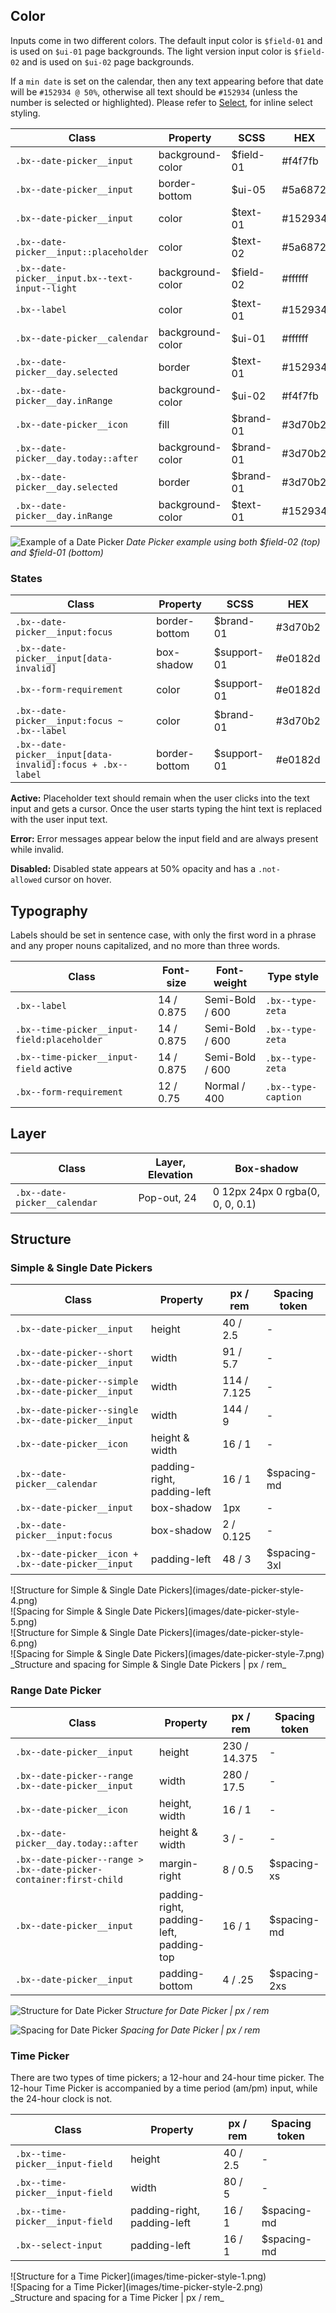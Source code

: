 ## Color

 Inputs come in two different colors. The default input color is `$field-01` and is used on `$ui-01` page backgrounds. The light version input color is `$field-02` and is used on `$ui-02` page backgrounds.

If a `min date` is set on the calendar, then any text appearing before that date will be `#152934 @ 50%`, otherwise all text should be `#152934` (unless the number is selected or highlighted). Please refer to [Select](/components/select), for inline select styling.


| Class                                           | Property         | SCSS       | HEX     |
|-------------------------------------------------|------------------|------------|---------|
|`.bx--date-picker__input`                        | background-color | $field-01  | #f4f7fb |
|`.bx--date-picker__input`                        | border-bottom    | $ui-05     | #5a6872 |
|`.bx--date-picker__input`                        | color            | $text-01   | #152934 |
|`.bx--date-picker__input::placeholder`           | color            | $text-02   | #5a6872 |
|`.bx--date-picker__input.bx--text-input--light`  | background-color | $field-02  | #ffffff |
|`.bx--label`                                     | color            | $text-01   | #152934 |
|`.bx--date-picker__calendar`                     | background-color | $ui-01     | #ffffff |
|`.bx--date-picker__day.selected`                 | border           | $text-01   | #152934 |
|`.bx--date-picker__day.inRange`                  | background-color | $ui-02     | #f4f7fb |
|`.bx--date-picker__icon`                         | fill             | $brand-01  | #3d70b2 |
|`.bx--date-picker__day.today::after`             | background-color | $brand-01  | #3d70b2 |
|`.bx--date-picker__day.selected`                 | border           | $brand-01  | #3d70b2 |
|`.bx--date-picker__day.inRange                `  | background-color | $text-01   | #152934 |

![Example of a Date Picker](images/date-picker-style-1.png)
_Date Picker example using both $field-02 (top) and $field-01 (bottom)_

### States

| Class                                      | Property     | SCSS          | HEX       |
|--------------------------------------------|--------------|---------------|-----------|
|`.bx--date-picker__input:focus`             | border-bottom| $brand-01     | #3d70b2   |
|`.bx--date-picker__input[data-invalid]`     | box-shadow   | $support-01   | #e0182d   |
|`.bx--form-requirement`                     | color        | $support-01   | #e0182d   |
|`.bx--date-picker__input:focus ~ .bx--label`| color        | $brand-01     | #3d70b2   |
|`.bx--date-picker__input[data-invalid]:focus + .bx--label` | border-bottom | $support-01   | #e0182d   |


**Active:** Placeholder text should remain when the user clicks into the text input and gets a cursor. Once the user starts typing the hint text is replaced with the user input text.

**Error:** Error messages appear below the input field and are always present while invalid.

**Disabled:** Disabled state appears at 50% opacity and has a `.not-allowed` cursor on hover.




## Typography
Labels should be set in sentence case, with only the first word in a phrase and any proper nouns capitalized, and no more than three words.

|Class                                       | Font-size       | Font-weight     | Type style         |
|--------------------------------------------|-----------------|-----------------|--------------------|
| `.bx--label`                               | 14 / 0.875      | Semi-Bold / 600 | `.bx--type-zeta`   |
| `.bx--time-picker__input-field:placeholder`| 14 / 0.875      | Semi-Bold / 600 | `.bx--type-zeta`   |
| `.bx--time-picker__input-field` active     | 14 / 0.875      | Semi-Bold / 600 | `.bx--type-zeta`   |
| `.bx--form-requirement`                    | 12 / 0.75       | Normal / 400    | `.bx--type-caption`|


## Layer
| Class                         | Layer, Elevation  | Box-shadow                      |
|-------------------------------|-------------------|---------------------------------|
| `.bx--date-picker__calendar`  | Pop-out,  24      | 0 12px 24px 0 rgba(0, 0, 0, 0.1)|


## Structure

### Simple & Single Date Pickers

| Class                                                         | Property                                 | px / rem    | Spacing token|
|---------------------------------------------------------------|------------------------------------------|-------------|--------------|
|`.bx--date-picker__input`                                      | height                                   | 40 / 2.5    | - |
|`.bx--date-picker--short .bx--date-picker__input`              | width                                    | 91 / 5.7    | - |
|`.bx--date-picker--simple .bx--date-picker__input`             | width                                    | 114 / 7.125 | - |
|`.bx--date-picker--single .bx--date-picker__input`             | width                                    | 144 / 9     | - |
|`.bx--date-picker__icon`                                       | height & width                           | 16 / 1      | - |
|`.bx--date-picker__calendar`                                   | padding-right, padding-left              | 16 / 1      | $spacing-md  |
|`.bx--date-picker__input`                                      | box-shadow                               | 1px         | - |
|`.bx--date-picker__input:focus`                                | box-shadow                               | 2 / 0.125   | - |
|`.bx--date-picker__icon + .bx--date-picker__input`             | padding-left                             | 48 / 3      | $spacing-3xl |

<div data-insert-component="ImageGrid">
  <div>
    ![Structure for Simple & Single Date Pickers](images/date-picker-style-4.png)
  </div>
  <div>
    ![Spacing for Simple & Single Date Pickers](images/date-picker-style-5.png)
  </div>
  <div>
    ![Structure for Simple & Single Date Pickers](images/date-picker-style-6.png)
  </div>
  <div>
    ![Spacing for Simple & Single Date Pickers](images/date-picker-style-7.png)
  </div>
</div>
_Structure and spacing for Simple & Single Date Pickers | px / rem_


### Range Date Picker

| Class                                                            | Property                                     | px / rem    | Spacing token |
|------------------------------------------------------------------|----------------------------------------------|-------------|---------------|
|`.bx--date-picker__input`                                         | height                                       | 230 / 14.375| - |
|`.bx--date-picker--range .bx--date-picker__input`                 | width                                        | 280 / 17.5  | - |
|`.bx--date-picker__icon`                                          | height, width                                | 16  / 1     | - |
|`.bx--date-picker__day.today::after`                              | height & width                               | 3 / -       | - |
|`.bx--date-picker--range > .bx--date-picker-container:first-child`| margin-right                                 | 8 / 0.5     | $spacing-xs   |
|`.bx--date-picker__input`                                         | padding-right, padding-left, padding-top     | 16 / 1      | $spacing-md   |
|`.bx--date-picker__input`                                         | padding-bottom                               | 4 / .25     | $spacing-2xs  |




![Structure for Date Picker](images/date-picker-style-2.png)
_Structure for Date Picker | px / rem_

![Spacing for Date Picker](images/date-picker-style-3.png)
_Spacing for Date Picker | px / rem_

### Time Picker
There are two types of time pickers; a 12-hour and 24-hour time picker. The 12-hour Time Picker is accompanied by a time period (am/pm) input, while the 24-hour clock is not.

|Class                           | Property                     | px / rem | Spacing token |
|--------------------------------|------------------------------|----------|---------------|
|`.bx--time-picker__input-field` | height                       | 40 / 2.5 | - |
|`.bx--time-picker__input-field` | width                        | 80 / 5   | - |
|`.bx--time-picker__input-field` | padding-right, padding-left  | 16 / 1   | $spacing-md   |
|`.bx--select-input`             | padding-left                 | 16 / 1   | $spacing-md   |



<div data-insert-component="ImageGrid">
  <div>
    ![Structure for a Time Picker](images/time-picker-style-1.png)
  </div>
  <div>
    ![Spacing for a Time Picker](images/time-picker-style-2.png)
  </div>
</div>
_Structure and spacing for a Time Picker | px / rem_

